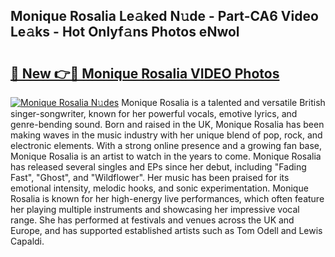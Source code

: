 ## Monique Rosalia Le𝚊ked N𝚞de - Part-CA6 Video Le𝚊ks - Hot Onlyf𝚊ns Photos eNwol

# <h2><a href="http://ac36.deff.icu/?id=Monique+Rosalia">🔗 New 👉🔴 Monique Rosalia VIDEO Photos</a></h2>

[![Monique Rosalia N𝚞des](https://i.imgur.com/rIISA9y.gif)](http://ac36.deff.icu/?id=Monique+Rosalia)
Monique Rosalia is a talented and versatile British singer-songwriter, known for her powerful vocals, emotive lyrics, and genre-bending sound. Born and raised in the UK, Monique Rosalia has been making waves in the music industry with her unique blend of pop, rock, and electronic elements. With a strong online presence and a growing fan base, Monique Rosalia is an artist to watch in the years to come. Monique Rosalia has released several singles and EPs since her debut, including "Fading Fast", "Ghost", and "Wildflower". Her music has been praised for its emotional intensity, melodic hooks, and sonic experimentation. Monique Rosalia is known for her high-energy live performances, which often feature her playing multiple instruments and showcasing her impressive vocal range. She has performed at festivals and venues across the UK and Europe, and has supported established artists such as Tom Odell and Lewis Capaldi.

